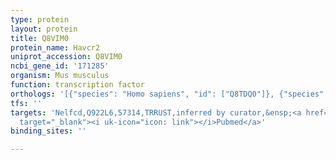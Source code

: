 ```yaml
---
type: protein
layout: protein
title: Q8VIM0
protein_name: Havcr2
uniprot_accession: Q8VIM0
ncbi_gene_id: '171285'
organism: Mus musculus
function: transcription factor
orthologs: '[{"species": "Homo sapiens", "id": ["Q8TDQ0"]}, {"species": "Rattus norvegicus", "id": ["P0C0K5"]}]'
tfs: ''
targets: 'Nelfcd,Q922L6,57314,TRRUST,inferred by curator,&ensp;<a href="https://www.ncbi.nlm.nih.gov/pubmed/?term=23487424%5Buid%5D+OR+29087512%5Buid%5D"
  target="_blank"><i uk-icon="icon: link"></i>Pubmed</a>'
binding_sites: ''

---
```

